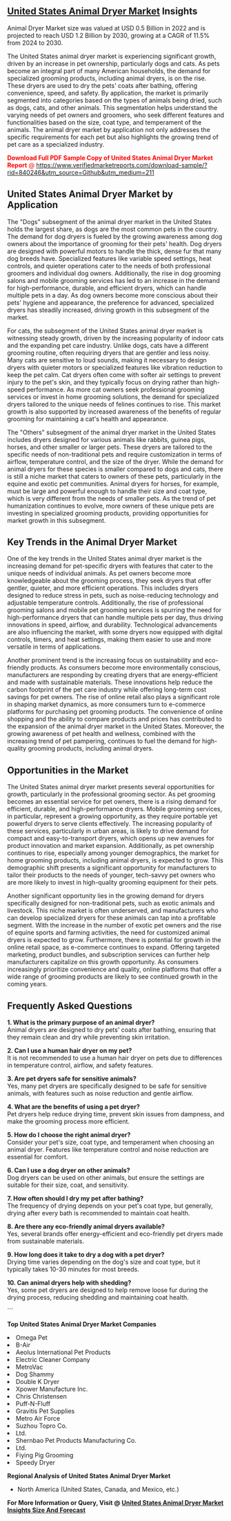 <h2><a href="https://www.verifiedmarketreports.com/download-sample/?rid=840246&amp;utm_source=Github&amp;utm_medium=211" target="_blank">United States Animal Dryer Market</a> Insights</h2><p>Animal Dryer Market size was valued at USD 0.5 Billion in 2022 and is projected to reach USD 1.2 Billion by 2030, growing at a CAGR of 11.5% from 2024 to 2030.</p><p><p>The United States animal dryer market is experiencing significant growth, driven by an increase in pet ownership, particularly dogs and cats. As pets become an integral part of many American households, the demand for specialized grooming products, including animal dryers, is on the rise. These dryers are used to dry the pets' coats after bathing, offering convenience, speed, and safety. By application, the market is primarily segmented into categories based on the types of animals being dried, such as dogs, cats, and other animals. This segmentation helps understand the varying needs of pet owners and groomers, who seek different features and functionalities based on the size, coat type, and temperament of the animals. The animal dryer market by application not only addresses the specific requirements for each pet but also highlights the growing trend of pet care as a specialized industry. <p><span class=""><span style="color: #ff0000;"><strong>Download Full PDF Sample Copy of United States Animal Dryer Market Report</strong> @ </span><a href="https://www.verifiedmarketreports.com/download-sample/?rid=840246&amp;utm_source=Github&amp;utm_medium=211" target="_blank">https://www.verifiedmarketreports.com/download-sample/?rid=840246&amp;utm_source=Github&amp;utm_medium=211</a></span></p></p><h2>United States Animal Dryer Market by Application</h2><p>The "Dogs" subsegment of the animal dryer market in the United States holds the largest share, as dogs are the most common pets in the country. The demand for dog dryers is fueled by the growing awareness among dog owners about the importance of grooming for their pets' health. Dog dryers are designed with powerful motors to handle the thick, dense fur that many dog breeds have. Specialized features like variable speed settings, heat controls, and quieter operations cater to the needs of both professional groomers and individual dog owners. Additionally, the rise in dog grooming salons and mobile grooming services has led to an increase in the demand for high-performance, durable, and efficient dryers, which can handle multiple pets in a day. As dog owners become more conscious about their pets' hygiene and appearance, the preference for advanced, specialized dryers has steadily increased, driving growth in this subsegment of the market.</p><p>For cats, the subsegment of the United States animal dryer market is witnessing steady growth, driven by the increasing popularity of indoor cats and the expanding pet care industry. Unlike dogs, cats have a different grooming routine, often requiring dryers that are gentler and less noisy. Many cats are sensitive to loud sounds, making it necessary to design dryers with quieter motors or specialized features like vibration reduction to keep the pet calm. Cat dryers often come with softer air settings to prevent injury to the pet's skin, and they typically focus on drying rather than high-speed performance. As more cat owners seek professional grooming services or invest in home grooming solutions, the demand for specialized dryers tailored to the unique needs of felines continues to rise. This market growth is also supported by increased awareness of the benefits of regular grooming for maintaining a cat's health and appearance.</p><p>The "Others" subsegment of the animal dryer market in the United States includes dryers designed for various animals like rabbits, guinea pigs, horses, and other smaller or larger pets. These dryers are tailored to the specific needs of non-traditional pets and require customization in terms of airflow, temperature control, and the size of the dryer. While the demand for animal dryers for these species is smaller compared to dogs and cats, there is still a niche market that caters to owners of these pets, particularly in the equine and exotic pet communities. Animal dryers for horses, for example, must be large and powerful enough to handle their size and coat type, which is very different from the needs of smaller pets. As the trend of pet humanization continues to evolve, more owners of these unique pets are investing in specialized grooming products, providing opportunities for market growth in this subsegment.</p><h2>Key Trends in the Animal Dryer Market</h2><p>One of the key trends in the United States animal dryer market is the increasing demand for pet-specific dryers with features that cater to the unique needs of individual animals. As pet owners become more knowledgeable about the grooming process, they seek dryers that offer gentler, quieter, and more efficient operations. This includes dryers designed to reduce stress in pets, such as noise-reducing technology and adjustable temperature controls. Additionally, the rise of professional grooming salons and mobile pet grooming services is spurring the need for high-performance dryers that can handle multiple pets per day, thus driving innovations in speed, airflow, and durability. Technological advancements are also influencing the market, with some dryers now equipped with digital controls, timers, and heat settings, making them easier to use and more versatile in terms of applications.</p><p>Another prominent trend is the increasing focus on sustainability and eco-friendly products. As consumers become more environmentally conscious, manufacturers are responding by creating dryers that are energy-efficient and made with sustainable materials. These innovations help reduce the carbon footprint of the pet care industry while offering long-term cost savings for pet owners. The rise of online retail also plays a significant role in shaping market dynamics, as more consumers turn to e-commerce platforms for purchasing pet grooming products. The convenience of online shopping and the ability to compare products and prices has contributed to the expansion of the animal dryer market in the United States. Moreover, the growing awareness of pet health and wellness, combined with the increasing trend of pet pampering, continues to fuel the demand for high-quality grooming products, including animal dryers.</p><h2>Opportunities in the Market</h2><p>The United States animal dryer market presents several opportunities for growth, particularly in the professional grooming sector. As pet grooming becomes an essential service for pet owners, there is a rising demand for efficient, durable, and high-performance dryers. Mobile grooming services, in particular, represent a growing opportunity, as they require portable yet powerful dryers to serve clients effectively. The increasing popularity of these services, particularly in urban areas, is likely to drive demand for compact and easy-to-transport dryers, which opens up new avenues for product innovation and market expansion. Additionally, as pet ownership continues to rise, especially among younger demographics, the market for home grooming products, including animal dryers, is expected to grow. This demographic shift presents a significant opportunity for manufacturers to tailor their products to the needs of younger, tech-savvy pet owners who are more likely to invest in high-quality grooming equipment for their pets.</p><p>Another significant opportunity lies in the growing demand for dryers specifically designed for non-traditional pets, such as exotic animals and livestock. This niche market is often underserved, and manufacturers who can develop specialized dryers for these animals can tap into a profitable segment. With the increase in the number of exotic pet owners and the rise of equine sports and farming activities, the need for customized animal dryers is expected to grow. Furthermore, there is potential for growth in the online retail space, as e-commerce continues to expand. Offering targeted marketing, product bundles, and subscription services can further help manufacturers capitalize on this growth opportunity. As consumers increasingly prioritize convenience and quality, online platforms that offer a wide range of grooming products are likely to see continued growth in the coming years.</p><h2>Frequently Asked Questions</h2><p><b>1. What is the primary purpose of an animal dryer?</b><br>Animal dryers are designed to dry pets' coats after bathing, ensuring that they remain clean and dry while preventing skin irritation.</p><p><b>2. Can I use a human hair dryer on my pet?</b><br>It is not recommended to use a human hair dryer on pets due to differences in temperature control, airflow, and safety features.</p><p><b>3. Are pet dryers safe for sensitive animals?</b><br>Yes, many pet dryers are specifically designed to be safe for sensitive animals, with features such as noise reduction and gentle airflow.</p><p><b>4. What are the benefits of using a pet dryer?</b><br>Pet dryers help reduce drying time, prevent skin issues from dampness, and make the grooming process more efficient.</p><p><b>5. How do I choose the right animal dryer?</b><br>Consider your pet's size, coat type, and temperament when choosing an animal dryer. Features like temperature control and noise reduction are essential for comfort.</p><p><b>6. Can I use a dog dryer on other animals?</b><br>Dog dryers can be used on other animals, but ensure the settings are suitable for their size, coat, and sensitivity.</p><p><b>7. How often should I dry my pet after bathing?</b><br>The frequency of drying depends on your pet's coat type, but generally, drying after every bath is recommended to maintain coat health.</p><p><b>8. Are there any eco-friendly animal dryers available?</b><br>Yes, several brands offer energy-efficient and eco-friendly pet dryers made from sustainable materials.</p><p><b>9. How long does it take to dry a dog with a pet dryer?</b><br>Drying time varies depending on the dog's size and coat type, but it typically takes 10-30 minutes for most breeds.</p><p><b>10. Can animal dryers help with shedding?</b><br>Yes, some pet dryers are designed to help remove loose fur during the drying process, reducing shedding and maintaining coat health.</p>```</p><p><strong>Top United States Animal Dryer Market Companies</strong></p><div data-test-id=""><p><li>Omega Pet</li><li> B-Air</li><li> Aeolus International Pet Products</li><li> Electric Cleaner Company</li><li> MetroVac</li><li> Dog Shammy</li><li> Double K Dryer</li><li> Xpower Manufacture Inc.</li><li> Chris Christensen</li><li> Puff-N-Fluff</li><li> Gravitis Pet Supplies</li><li> Metro Air Force</li><li> Suzhou Topro Co.</li><li> Ltd.</li><li> Shernbao Pet Products Manufacturing Co.</li><li>Ltd.</li><li> Fiying Pig Grooming</li><li> Speedy Dryer</li></p><div><strong>Regional Analysis of&nbsp;United States Animal Dryer Market</strong></div><ul><li dir="ltr"><p dir="ltr">North America&nbsp;(United States, Canada, and Mexico, etc.)</p></li></ul><p><strong>For More Information or Query, Visit @&nbsp;</strong><strong><a href="https://www.verifiedmarketreports.com/product/animal-dryer-market/?utm_source=Github&amp;utm_medium=211" target="_blank">United States Animal Dryer Market Insights Size And Forecast</a></strong></p></div>
